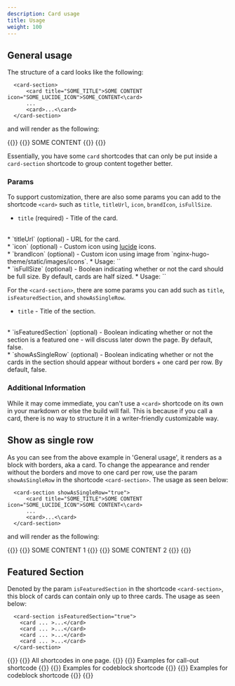 ```yaml
---
description: Card usage
title: Usage
weight: 100
---
```

## General usage
The structure of a card looks like the following:
```plaintext
  <card-section>
      <card title="SOME_TITLE">SOME CONTENT icon="SOME_LUCIDE_ICON">SOME_CONTENT<\card>
      ...
      <card>...<\card>
  </card-section>
```

and will render as the following:
<div data-testid="cards-test__basic">
  {{<card-section>}}
    {{<card title="SOME_TITLE">}}
      SOME CONTENT
    {{</card >}}
  {{</card-section>}}
</div>

Essentially, you have some `card` shortcodes that can only be put inside a `card-section` shortcode to group content together better.

### Params 
To support customization, there are also some params you can add to the shortcode `<card>` such as `title`, `titleUrl`, `icon`, `brandIcon`, `isFullSize`.

* `title` (required) - Title of the card. 
<br>
* `titleUrl` (optional) - URL for the card.
<br>
* `icon` (optional) - Custom icon using <a href="https://lucide.dev/icons/">lucide</a> icons.
<br>
* `brandIcon` (optional) - Custom icon using image from  `nginx-hugo-theme/static/images/icons`.
  * Usage: `<card brandIcon="NGINX-App-Protect-WAF-product-icon"...>`
<br>
* `isFullSize` (optional) - Boolean indicating whether or not the card should be full size. By default, cards are half sized.
  * Usage: `<card isFullSize="true"...>`

For the `<card-section>`, there are some params you can add such as `title`, `isFeaturedSection`, and `showAsSingleRow`.
* `title` - Title of the section.
<br>
* `isFeaturedSection` (optional) - Boolean indicating whether or not the section is a featured one - will discuss later down the page. By default, false.
<br> 
* `showAsSingleRow` (optional) - Boolean indicating whether or not the cards in the section should appear without borders + one card per row. By default, false.

### Additional Information
While it may come immediate, you can't use a `<card>` shortcode on its own in your markdown or else the build will fail. This is because if you call a card, there is no way to structure it in a writer-friendly customizable way. 

## Show as single row
As you can see from the above example in 'General usage', it renders as a block with borders, aka a card. To change the appearance and render without the borders and move to one card per row, use the param `showAsSingleRow` in the shortcode `<card-section>`. The usage as seen below:
```plaintext
  <card-section showAsSingleRow="true">
      <card title="SOME_TITLE">SOME CONTENT icon="SOME_LUCIDE_ICON">SOME CONTENT<\card>
      ...
      <card>...<\card>
  </card-section>
```
and will render as the following:
<div data-testid="cards-test__showAsSingleRow">
  {{<card-section showAsSingleRow="true">}}
    {{<card title="SOME_TITLE_1">}}
      SOME CONTENT 1
    {{</card >}}
    {{<card title="SOME_TITLE_2">}}
      SOME CONTENT 2
    {{</card >}}
  {{</card-section>}}
</div>

## Featured Section
Denoted by the param `isFeaturedSection` in the shortcode `<card-section>`, this block of cards can contain only up to three cards. The usage as seen below:
```plaintext 
  <card-section isFeaturedSection="true">
    <card ... >...</card>
    <card ... >...</card>
    <card ... >...</card>
    <card ... >...</card>
  </card-section>
```

<div data-testid="cards-test__featuredSection">
  {{<card-section isFeaturedSection="true">}}
    {{<card title="Everything" titleUrl="everything" icon="circle-dot-dashed">}}
      All shortcodes in one page.
    {{</card >}}
    {{<card title="Call Out usages" titleUrl="call-out/all-callouts/" icon="message-square">}}
      Examples for call-out shortcode
    {{</card >}}
    {{<card title="Code Block usages" titleUrl="code-blocks/code-blocks-highlighting/" icon="code">}}
      Examples for codeblock shortcode
    {{</card >}}
    {{<card title="Code Block usages" titleUrl="code-blocks/code-blocks-highlighting/" icon="code">}}
      Examples for codeblock shortcode
    {{</card >}}
  {{</card-section>}}
</div>